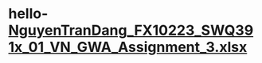 # hello-[NguyenTranDang_FX10223_SWQ391x_01_VN_GWA_Assignment_3.xlsx](https://github.com/DanguAkai/hello-world/files/7153675/NguyenTranDang_FX10223_SWQ391x_01_VN_GWA_Assignment_3.xlsx)
